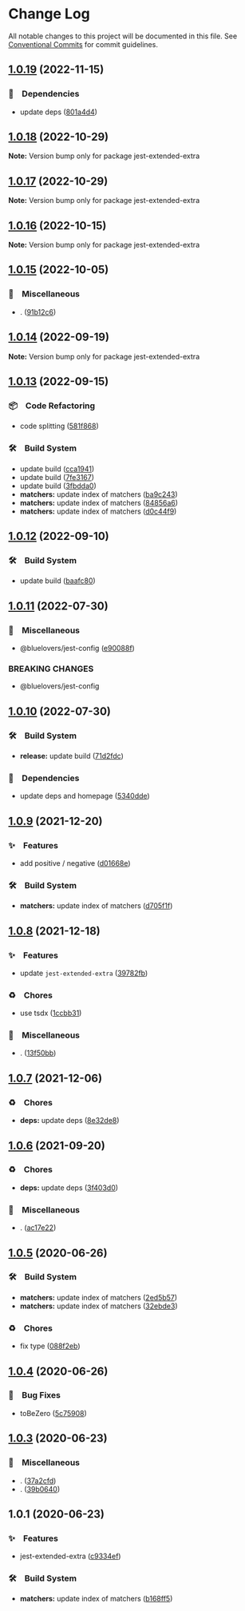 # Change Log

All notable changes to this project will be documented in this file.
See [Conventional Commits](https://conventionalcommits.org) for commit guidelines.

## [1.0.19](https://github.com/bluelovers/ws-jest/compare/jest-extended-extra@1.0.18...jest-extended-extra@1.0.19) (2022-11-15)



### 📌　Dependencies

* update deps ([801a4d4](https://github.com/bluelovers/ws-jest/commit/801a4d4c566797e33683e61014a79d6ff2d866a2))



## [1.0.18](https://github.com/bluelovers/ws-jest/compare/jest-extended-extra@1.0.17...jest-extended-extra@1.0.18) (2022-10-29)

**Note:** Version bump only for package jest-extended-extra





## [1.0.17](https://github.com/bluelovers/ws-jest/compare/jest-extended-extra@1.0.16...jest-extended-extra@1.0.17) (2022-10-29)

**Note:** Version bump only for package jest-extended-extra





## [1.0.16](https://github.com/bluelovers/ws-jest/compare/jest-extended-extra@1.0.15...jest-extended-extra@1.0.16) (2022-10-15)

**Note:** Version bump only for package jest-extended-extra





## [1.0.15](https://github.com/bluelovers/ws-jest/compare/jest-extended-extra@1.0.14...jest-extended-extra@1.0.15) (2022-10-05)



### 🔖　Miscellaneous

* . ([91b12c6](https://github.com/bluelovers/ws-jest/commit/91b12c6bc04507d895c2b5439798d2b9f86d17aa))



## [1.0.14](https://github.com/bluelovers/ws-jest/compare/jest-extended-extra@1.0.13...jest-extended-extra@1.0.14) (2022-09-19)

**Note:** Version bump only for package jest-extended-extra





## [1.0.13](https://github.com/bluelovers/ws-jest/compare/jest-extended-extra@1.0.12...jest-extended-extra@1.0.13) (2022-09-15)



### 📦　Code Refactoring

* code splitting ([581f868](https://github.com/bluelovers/ws-jest/commit/581f868a5608545fd976d98be726e581b899eda1))


### 🛠　Build System

* update build ([cca1941](https://github.com/bluelovers/ws-jest/commit/cca194101122a18c961275ee780f700bf571960b))
* update build ([7fe3167](https://github.com/bluelovers/ws-jest/commit/7fe316727c1042c27bbc9c100df8f0cee01f9d35))
* update build ([3fbdda0](https://github.com/bluelovers/ws-jest/commit/3fbdda01bc244eec528502c963befc2d39cac531))
* **matchers:** update index of matchers ([ba9c243](https://github.com/bluelovers/ws-jest/commit/ba9c2437e1988b5c47d0f7c72a173ca6f8743b6e))
* **matchers:** update index of matchers ([84856a6](https://github.com/bluelovers/ws-jest/commit/84856a60569c11269e282ca19a92a023765ce4ec))
* **matchers:** update index of matchers ([d0c44f9](https://github.com/bluelovers/ws-jest/commit/d0c44f9afe38deb53fc0c5227a29d480edb1bdd3))



## [1.0.12](https://github.com/bluelovers/ws-jest/compare/jest-extended-extra@1.0.11...jest-extended-extra@1.0.12) (2022-09-10)



### 🛠　Build System

* update build ([baafc80](https://github.com/bluelovers/ws-jest/commit/baafc80e84ea5d2470db07ce356c3be2df87a7be))



## [1.0.11](https://github.com/bluelovers/ws-jest/compare/jest-extended-extra@1.0.10...jest-extended-extra@1.0.11) (2022-07-30)


### 🔖　Miscellaneous

* @bluelovers/jest-config ([e90088f](https://github.com/bluelovers/ws-jest/commit/e90088f5a3585b360cf6b68404cf06bb37da93e0))


### BREAKING CHANGES

* @bluelovers/jest-config





## [1.0.10](https://github.com/bluelovers/ws-jest/compare/jest-extended-extra@1.0.9...jest-extended-extra@1.0.10) (2022-07-30)


### 🛠　Build System

* **release:** update build ([71d2fdc](https://github.com/bluelovers/ws-jest/commit/71d2fdc71463d67c9b49924a5a2dd1783db69747))


### 📌　Dependencies

* update deps and homepage ([5340dde](https://github.com/bluelovers/ws-jest/commit/5340dde4e3f5c04c77df0cf7c99fa61c09dabf9f))





## [1.0.9](https://github.com/bluelovers/ws-jest/compare/jest-extended-extra@1.0.8...jest-extended-extra@1.0.9) (2021-12-20)


### ✨　Features

* add positive / negative ([d01668e](https://github.com/bluelovers/ws-jest/commit/d01668e42157a7ae0bd0a2a6612fea5bfca01f9d))


### 🛠　Build System

* **matchers:** update index of matchers ([d705f1f](https://github.com/bluelovers/ws-jest/commit/d705f1f5ffb6f9d4d9ba9d5bfcd7678b1bfc45c2))





## [1.0.8](https://github.com/bluelovers/ws-jest/compare/jest-extended-extra@1.0.7...jest-extended-extra@1.0.8) (2021-12-18)


### ✨　Features

* update `jest-extended-extra` ([39782fb](https://github.com/bluelovers/ws-jest/commit/39782fbdcff990efc4d2e829c95b0e30f946c1af))


### ♻️　Chores

* use tsdx ([1ccbb31](https://github.com/bluelovers/ws-jest/commit/1ccbb3175d19c8a11d57c31d714bb55097e52d8a))


### 🔖　Miscellaneous

* . ([13f50bb](https://github.com/bluelovers/ws-jest/commit/13f50bb285c34dd3f11353e52cdf025b5aba1085))





## [1.0.7](https://github.com/bluelovers/ws-jest/compare/jest-extended-extra@1.0.6...jest-extended-extra@1.0.7) (2021-12-06)


### ♻️　Chores

* **deps:** update deps ([8e32de8](https://github.com/bluelovers/ws-jest/commit/8e32de81854b8083088c62a808d311f6c8ea3aa3))





## [1.0.6](https://github.com/bluelovers/ws-jest/compare/jest-extended-extra@1.0.5...jest-extended-extra@1.0.6) (2021-09-20)


### ♻️　Chores

* **deps:** update deps ([3f403d0](https://github.com/bluelovers/ws-jest/commit/3f403d0e2898f4b7066c77e252c6ea1601295dac))


### 🔖　Miscellaneous

* . ([ac17e22](https://github.com/bluelovers/ws-jest/commit/ac17e224770f67c2a9483eb14eeeda31706282a0))





## [1.0.5](https://github.com/bluelovers/ws-jest/compare/jest-extended-extra@1.0.4...jest-extended-extra@1.0.5) (2020-06-26)


### 🛠　Build System

* **matchers:** update index of matchers ([2ed5b57](https://github.com/bluelovers/ws-jest/commit/2ed5b572db4b1b493c3ff46774fcffa43fb7156c))
* **matchers:** update index of matchers ([32ebde3](https://github.com/bluelovers/ws-jest/commit/32ebde36acb7d30f49e0004cdc65ee04d4c403d7))


### ♻️　Chores

* fix type ([088f2eb](https://github.com/bluelovers/ws-jest/commit/088f2eb1a1435e04b051113e7f846a60ccda6674))





## [1.0.4](https://github.com/bluelovers/ws-jest/compare/jest-extended-extra@1.0.3...jest-extended-extra@1.0.4) (2020-06-26)


### 🐛　Bug Fixes

* toBeZero ([5c75908](https://github.com/bluelovers/ws-jest/commit/5c75908bee55f59eb2d11a0c45f03f4dd24d0371))





## [1.0.3](https://github.com/bluelovers/ws-jest/compare/jest-extended-extra@1.0.1...jest-extended-extra@1.0.3) (2020-06-23)


### 🔖　Miscellaneous

* . ([37a2cfd](https://github.com/bluelovers/ws-jest/commit/37a2cfd4a3160b957cec3052d40af9b220b614a1))
* . ([39b0640](https://github.com/bluelovers/ws-jest/commit/39b0640a003380a92e7f98439777adc31e37a6d2))





## 1.0.1 (2020-06-23)


### ✨　Features

* jest-extended-extra ([c9334ef](https://github.com/bluelovers/ws-jest/commit/c9334ef4d9f38b82681e5b71db49582b171a9720))


### 🛠　Build System

* **matchers:** update index of matchers ([b168ff5](https://github.com/bluelovers/ws-jest/commit/b168ff50cc4c50e78f31af819757146baffc6103))
